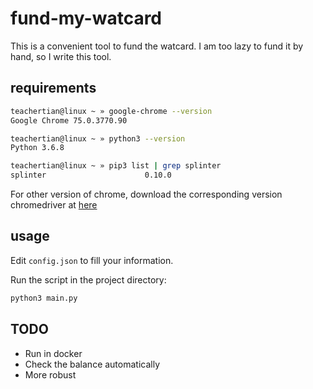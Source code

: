 # fund-my-watcard

This is a convenient tool to fund the watcard. I am too lazy to fund it by hand, so I write this tool.

## requirements

```bash
teachertian@linux ~ » google-chrome --version
Google Chrome 75.0.3770.90 

teachertian@linux ~ » python3 --version
Python 3.6.8

teachertian@linux ~ » pip3 list | grep splinter
splinter                      0.10.0
```

For other version of chrome, download the corresponding version chromedriver at [here](http://chromedriver.chromium.org/downloads)

## usage

Edit `config.json` to fill your information.

Run the script in the project directory:

```bash
python3 main.py
```

## TODO

- Run in docker
- Check the balance automatically
- More robust